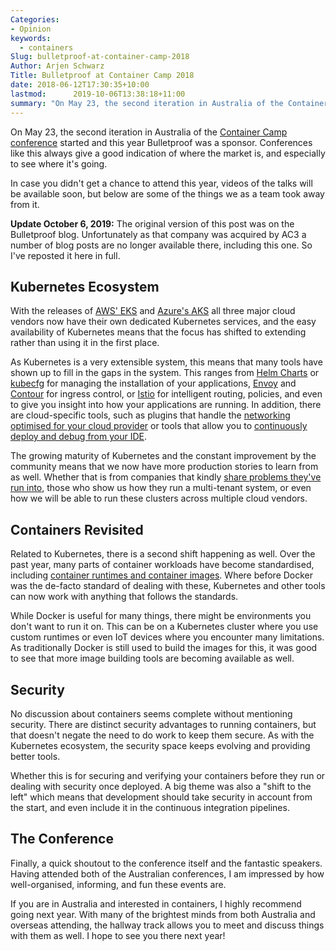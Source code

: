 ```yaml
---
Categories:
- Opinion
keywords:
  - containers
Slug: bulletproof-at-container-camp-2018
Author: Arjen Schwarz
Title: Bulletproof at Container Camp 2018
date: 2018-06-12T17:30:35+10:00
lastmod:      2019-10-06T13:38:18+11:00
summary: "On May 23, the second iteration in Australia of the Container Camp conference started and this year Bulletproof was a sponsor. Conferences like this always give a good indication of where the market is, and especially to see where it's going."
---
```


On May 23, the second iteration in Australia of the [Container Camp conference](https://2018.container.camp/au/) started and this year Bulletproof was a sponsor. Conferences like this always give a good indication of where the market is, and especially to see where it's going.

In case you didn't get a chance to attend this year, videos of the talks will be available soon, but below are some of the things we as a team took away from it.

<div class='ignoreme-update'>
<strong>Update October 6, 2019:</strong> The original version of this post was on the Bulletproof blog. Unfortunately as that company was acquired by AC3 a number of blog posts are no longer available there, including this one. So I've reposted it here in full.
</div>

## Kubernetes Ecosystem

With the releases of [AWS' EKS](https://aws.amazon.com/blogs/aws/amazon-eks-now-generally-available/) and [Azure's AKS](https://azure.microsoft.com/en-us/services/container-service/) all three major cloud vendors now have their own dedicated Kubernetes services, and the easy availability of Kubernetes means that the focus has shifted to extending rather than using it in the first place.

As Kubernetes is a very extensible system, this means that many tools have shown up to fill in the gaps in the system. This ranges from [Helm Charts](https://www.helm.sh/) or [kubecfg](https://github.com/ksonnet/kubecfg) for managing the installation of your applications, [Envoy](https://www.envoyproxy.io/) and [Contour](https://github.com/heptio/contour) for ingress control, or [Istio](https://istio.io/) for intelligent routing, policies, and even to give you insight into how your applications are running. In addition, there are cloud-specific tools, such as plugins that handle the [networking optimised for your cloud provider](https://github.com/aws/amazon-vpc-cni-k8s) or tools that allow you to [continuously deploy and debug from your IDE](https://docs.microsoft.com/en-us/azure/dev-spaces/azure-dev-spaces).

The growing maturity of Kubernetes and the constant improvement by the community means that we now have more production stories to learn from as well. Whether that is from companies that kindly [share problems they've run into](https://community.monzo.com/t/resolved-current-account-payments-may-fail-major-outage-27-10-2017/26296/95), those who show us how they run a multi-tenant system, or even how we will be able to run these clusters across multiple cloud vendors.

## Containers Revisited

Related to Kubernetes, there is a second shift happening as well. Over the past year, many parts of container workloads have become standardised, including [container runtimes and container images](https://www.opencontainers.org/announcement/2017/07/19/open-container-initiative-oci-releases-v1-0-of-container-standards). Where before Docker was the de-facto standard of dealing with these, Kubernetes and other tools can now work with anything that follows the standards.

While Docker is useful for many things, there might be environments you don't want to run it on. This can be on a Kubernetes cluster where you use custom runtimes or even IoT devices where you encounter many limitations. As traditionally Docker is still used to build the images for this, it was good to see that more image building tools are becoming available as well.

## Security

No discussion about containers seems complete without mentioning security. There are distinct security advantages to running containers, but that doesn't negate the need to do work to keep them secure. As with the Kubernetes ecosystem, the security space keeps evolving and providing better tools.

Whether this is for securing and verifying your containers before they run or dealing with security once deployed. A big theme was also a "shift to the left" which means that development should take security in account from the start, and even include it in the continuous integration pipelines.

## The Conference

Finally, a quick shoutout to the conference itself and the fantastic speakers. Having attended both of the Australian conferences, I am impressed by how well-organised, informing, and fun these events are.

If you are in Australia and interested in containers, I highly recommend going next year. With many of the brightest minds from both Australia and overseas attending, the hallway track allows you to meet and discuss things with them as well. I hope to see you there next year!